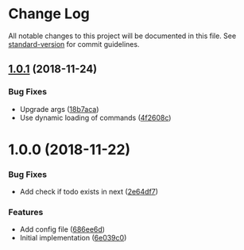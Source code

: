 # Change Log

All notable changes to this project will be documented in this file. See [standard-version](https://github.com/conventional-changelog/standard-version) for commit guidelines.

<a name="1.0.1"></a>
## [1.0.1](https://github.com/relekang/todo/compare/v1.0.0...v1.0.1) (2018-11-24)


### Bug Fixes

* Upgrade args ([18b7aca](https://github.com/relekang/todo/commit/18b7aca))
* Use dynamic loading of commands ([4f2608c](https://github.com/relekang/todo/commit/4f2608c))



<a name="1.0.0"></a>
# 1.0.0 (2018-11-22)


### Bug Fixes

* Add check if todo exists in next ([2e64df7](https://github.com/relekang/todo/commit/2e64df7))


### Features

* Add config file ([686ee6d](https://github.com/relekang/todo/commit/686ee6d))
* Initial implementation ([6e039c0](https://github.com/relekang/todo/commit/6e039c0))
